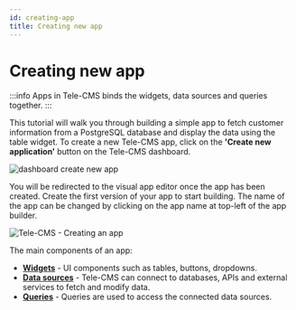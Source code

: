 ```yaml
---
id: creating-app
title: Creating new app
---
```


# Creating new app

:::info
Apps in Tele-CMS binds the widgets, data sources and queries together.
:::

This tutorial will walk you through building a simple app to fetch customer information from a PostgreSQL database and display the data using the table widget.
To create a new Tele-CMS app, click on the **'Create new application'** button on the Tele-CMS dashboard.

<img className="screenshot-full" src="/img/tutorial/creating-new-app/dashboard.png" alt="dashboard create new app" />

You will be redirected to the visual app editor once the app has been created. Create the first version of your app to start building. The name of the app can be changed by clicking on the app name at top-left of the app builder.

<div style={{textAlign: 'center'}}>

![Tele-CMS - Creating an app](/img/tutorial/creating-new-app/visual-app-editor.png)

</div>

The main components of an app:

- **[Widgets](https://docs.service.exchange/docs/tutorial/adding-widget)** - UI components such as tables, buttons, dropdowns.
- **[Data sources](https://docs.service.exchange/docs/tutorial/adding-a-datasource)** - Tele-CMS can connect to databases, APIs and external services to fetch and modify data.
- **[Queries](https://docs.service.exchange/docs/tutorial/building-queries)** - Queries are used to access the connected data sources.
